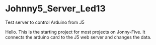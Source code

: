 # Johnny5_Server_Led13
Test server to control Arduino from J5

Hello. This is the starting project for most projects on Jonny-Five. It connects the arduino card to the J5 web server and changes the data.
